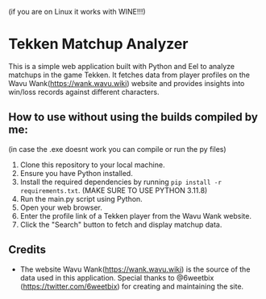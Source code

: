 (if you are on Linux it works with WINE!!!)
# Tekken Matchup Analyzer

This is a simple web application built with Python and Eel to analyze matchups in the game Tekken. It fetches data from player profiles on the Wavu Wank(https://wank.wavu.wiki) website and provides insights into win/loss records against different characters.

## How to use without using the builds compiled by me:
(in case the .exe doesnt work you can compile or run the py files)

1. Clone this repository to your local machine.
2. Ensure you have Python installed.
3. Install the required dependencies by running `pip install -r requirements.txt`. (MAKE SURE TO USE PYTHON 3.11.8)
4. Run the main.py script using Python.
5. Open your web browser.
6. Enter the profile link of a Tekken player from the Wavu Wank website.
7. Click the "Search" button to fetch and display matchup data.

## Credits

- The website Wavu Wank(https://wank.wavu.wiki) is the source of the data used in this application. Special thanks to @6weetbix (https://twitter.com/6weetbix) for creating and maintaining the site.
